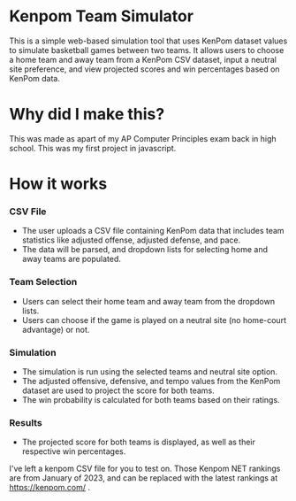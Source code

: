 # Kenpom Team Simulator

This is a simple web-based simulation tool that uses KenPom dataset values to simulate basketball games between two teams. It allows users to choose a home team and away team from a KenPom CSV dataset, input a neutral site preference, and view projected scores and win percentages based on KenPom data.

# Why did I make this?

This was made as apart of my AP Computer Principles exam back in high school. This was my first project in javascript.

# How it works

### CSV File
  * The user uploads a CSV file containing KenPom data that includes team statistics like adjusted offense, adjusted defense, and pace.
  * The data will be parsed, and dropdown lists for selecting home and away teams are populated.

### Team Selection
  * Users can select their home team and away team from the dropdown lists.
  * Users can choose if the game is played on a neutral site (no home-court advantage) or not.

### Simulation
  * The simulation is run using the selected teams and neutral site option.
  * The adjusted offensive, defensive, and tempo values from the KenPom dataset are used to project the score for both teams.
  * The win probability is calculated for both teams based on their ratings.

### Results
  * The projected score for both teams is displayed, as well as their respective win percentages.

I've left a kenpom CSV file for you to test on. Those Kenpom NET rankings are from January of 2023, and can be replaced with the latest rankings at https://kenpom.com/ .

